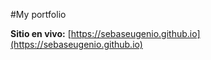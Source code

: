 #My portfolio 

**Sitio en vivo:** [https://sebaseugenio.github.io](https://sebaseugenio.github.io)
